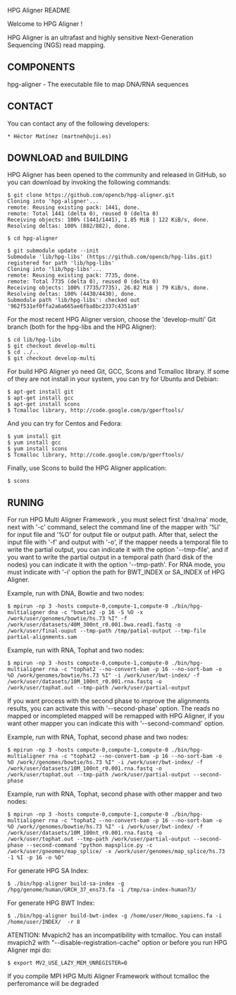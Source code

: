 HPG Aligner README

Welcome to HPG Aligner !

HPG Aligner is an ultrafast and highly sensitive Next-Generation Sequencing (NGS) read mapping.

COMPONENTS
----------

 hpg-aligner - The executable file to map DNA/RNA sequences


CONTACT
------- 
  You can contact any of the following developers:

    * Héctor Matínez (martneh@uji.es)


DOWNLOAD and BUILDING
---------------------

  HPG Aligner has been opened to the community and released in GitHub, so you can download by invoking the following commands:

    $ git clone https://github.com/opencb/hpg-aligner.git
    Cloning into 'hpg-aligner'...
    remote: Reusing existing pack: 1441, done.
    remote: Total 1441 (delta 0), reused 0 (delta 0)
    Receiving objects: 100% (1441/1441), 1.85 MiB | 122 KiB/s, done.
    Resolving deltas: 100% (882/882), done.

    $ cd hpg-aligner

    $ git submodule update --init
    Submodule 'lib/hpg-libs' (https://github.com/opencb/hpg-libs.git) registered for path 'lib/hpg-libs'
    Cloning into 'lib/hpg-libs'...
    remote: Reusing existing pack: 7735, done.
    remote: Total 7735 (delta 0), reused 0 (delta 0)
    Receiving objects: 100% (7735/7735), 26.82 MiB | 79 KiB/s, done.
    Resolving deltas: 100% (4430/4430), done.
    Submodule path 'lib/hpg-libs': checked out '962f531ef0ffa2a6a665ae6fba8bc2337c4351a9'

  For the most recent HPG Aligner version, choose the 'develop-multi' Git branch (both for the hpg-libs and the HPG Aligner):

    $ cd lib/hpg-libs
    $ git checkout develop-multi
    $ cd ../..
    $ git checkout develop-multi

  For build HPG Aligner yo need Git, GCC, Scons and Tcmalloc library. If some of they are not install in your system, you can try for Ubuntu and Debian:

    $ apt-get install git 
    $ apt-get install gcc
    $ apt-get install scons
    $ Tcmalloc library, http://code.google.com/p/gperftools/
	
  And you can try for Centos and Fedora:
    
    $ yum install git 
    $ yum install gcc
    $ yum install scons
    $ Tcmalloc library, http://code.google.com/p/gperftools/
    
  Finally, use Scons to build the HPG Aligner application:

    $ scons
  
RUNING
-------
	
  For run HPG Multi Aligner Framework , you must select first 'dna/rna' mode, next with '-c' command, select the command line of the mapper with '%I' for input file and '%O' for output file or output path. After that, select the input file with '-f' and output with '-o', if the mapper needs a temporal file to write the partial output, you can indicate it with the option '--tmp-file', and if you want to write the partial output in a temporal path (hard disk of the nodes) you can indicate it with the option '--tmp-path'. For RNA mode, you must indicate with '-i' option the path for BWT_INDEX or SA_INDEX of HPG Aligner.
  
  Example, run with DNA, Bowtie and two nodes:

    $ mpirun -np 3 -hosts compute-0,compute-1,compute-0 ./bin/hpg-multialigner dna -c "bowtie2 -p 16 -S %O -x /work/user/genomes/bowtie/hs.73 %I" -f /work/user/datasets/40M_300nt_r0.001.bwa.read1.fastq -o /work/user/final-ouput --tmp-path /tmp/patial-output --tmp-file partial-alignments.sam

  Example, run with RNA, Tophat and two nodes:

    $ mpirun -np 3 -hosts compute-0,compute-1,compute-0 ./bin/hpg-multialigner rna -c "tophat2 --no-convert-bam -p 16 --no-sort-bam -o %O /work/genomes/bowtie/hs.73 %I" -i /work/user/bwt-index/ -f /work/user/datasets/10M_100nt_r0.001.rna.fastq -o /work/user/tophat.out --tmp-path /work/user/partial-output

  If you want process with the second phase to improve the alignments results, you can activate this with '--second-phase' option. The reads no mapped or incompleted mapped will be remapped with HPG Aligner, if you want other mapper you can indicate this with '--second-command' option.

  Example, run with RNA, Tophat, second phase and two nodes:

    $ mpirun -np 3 -hosts compute-0,compute-1,compute-0 ./bin/hpg-multialigner rna -c "tophat2 --no-convert-bam -p 16 --no-sort-bam -o %O /work//genomes/bowtie/hs.73 %I" -i /work/user/bwt-index/ -f /work/user/datasets/10M_100nt_r0.001.rna.fastq -o /work/user/tophat.out --tmp-path /work/user/partial-output --second-phase

  Example, run with RNA, Tophat, second phase with other mapper and two nodes:

    $ mpirun -np 3 -hosts compute-0,compute-1,compute-0 ./bin/hpg-multialigner rna -c "tophat2 --no-convert-bam -p 16 --no-sort-bam -o %O /work//genomes/bowtie/hs.73 %I" -i /work/user/bwt-index/ -f /work/user/datasets/10M_100nt_r0.001.rna.fastq -o /work/user/tophat.out --tmp-path /work/user/partial-output --second-phase --second-command "python mapsplice.py -c /work/user/gneomes/map_splice/ -x /work/user/genomes/map_splice/hs.73 -1 %I -p 16 -o %O" 


  For generate HPG SA Index:

    $ ./bin/hpg-aligner build-sa-index -g /hpg/genome/human/GRCH_37_ens73.fa -i /tmp/sa-index-human73/ 

  For generate HPG BWT Index:

    $ ./bin/hpg-aligner build-bwt-index -g /home/user/Homo_sapiens.fa -i /home/user/INDEX/  -r 8

ATENTION: 
     Mvapich2 has an incompatibility with tcmalloc. You can install mvapich2 with "--disable-registration-cache" option or before you run HPG Aligner mpi do:

    $ export MV2_USE_LAZY_MEM_UNREGISTER=0


  If you compile MPI HPG Multi Aligner Framework without tcmalloc the perferomance will be degraded

